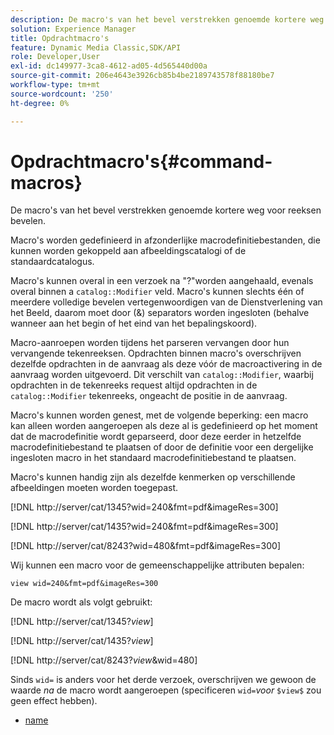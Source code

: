 ```yaml
---
description: De macro's van het bevel verstrekken genoemde kortere weg voor reeksen bevelen.
solution: Experience Manager
title: Opdrachtmacro's
feature: Dynamic Media Classic,SDK/API
role: Developer,User
exl-id: dc149977-3ca8-4612-ad05-4d565440d00a
source-git-commit: 206e4643e3926cb85b4be2189743578f88180be7
workflow-type: tm+mt
source-wordcount: '250'
ht-degree: 0%

---
```


# Opdrachtmacro&#39;s{#command-macros}

De macro&#39;s van het bevel verstrekken genoemde kortere weg voor reeksen bevelen.

Macro&#39;s worden gedefinieerd in afzonderlijke macrodefinitiebestanden, die kunnen worden gekoppeld aan afbeeldingscatalogi of de standaardcatalogus.

Macro&#39;s kunnen overal in een verzoek na &quot;?&quot;worden aangehaald, evenals overal binnen a `catalog::Modifier` veld. Macro&#39;s kunnen slechts één of meerdere volledige bevelen vertegenwoordigen van de Dienstverlening van het Beeld, daarom moet door (&amp;) separators worden ingesloten (behalve wanneer aan het begin of het eind van het bepalingskoord).

Macro-aanroepen worden tijdens het parseren vervangen door hun vervangende tekenreeksen. Opdrachten binnen macro&#39;s overschrijven dezelfde opdrachten in de aanvraag als deze vóór de macroactivering in de aanvraag worden uitgevoerd. Dit verschilt van `catalog::Modifier`, waarbij opdrachten in de tekenreeks request altijd opdrachten in de `catalog::Modifier` tekenreeks, ongeacht de positie in de aanvraag.

Macro&#39;s kunnen worden genest, met de volgende beperking: een macro kan alleen worden aangeroepen als deze al is gedefinieerd op het moment dat de macrodefinitie wordt geparseerd, door deze eerder in hetzelfde macrodefinitiebestand te plaatsen of door de definitie voor een dergelijke ingesloten macro in het standaard macrodefinitiebestand te plaatsen.

Macro&#39;s kunnen handig zijn als dezelfde kenmerken op verschillende afbeeldingen moeten worden toegepast.

[!DNL http://server/cat/1345?wid=240&fmt=pdf&imageRes=300]

[!DNL http://server/cat/1435?wid=240&fmt=pdf&imageRes=300]

[!DNL http://server/cat/8243?wid=480&fmt=pdf&imageRes=300]

Wij kunnen een macro voor de gemeenschappelijke attributen bepalen:

`view wid=240&fmt=pdf&imageRes=300`

De macro wordt als volgt gebruikt:

[!DNL http://server/cat/1345?$view$]

[!DNL http://server/cat/1435?$view$]

[!DNL http://server/cat/8243?$view$&wid=480]

Sinds `wid=` is anders voor het derde verzoek, overschrijven we gewoon de waarde *na* de macro wordt aangeroepen (specificeren `wid=`*voor* `$view$` zou geen effect hebben).

+ [name](r-name.md)

